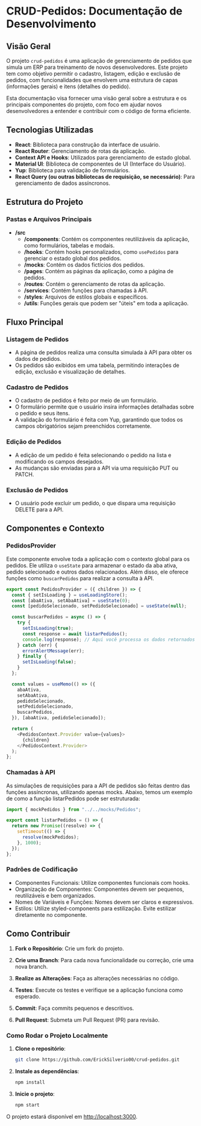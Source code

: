 # CRUD-Pedidos: Documentação de Desenvolvimento

## Visão Geral

O projeto `crud-pedidos` é uma aplicação de gerenciamento de pedidos que simula um ERP para treinamento de novos desenvolvedores. Este projeto tem como objetivo permitir o cadastro, listagem, edição e exclusão de pedidos, com funcionalidades que envolvem uma estrutura de capas (informações gerais) e itens (detalhes do pedido).

Esta documentação visa fornecer uma visão geral sobre a estrutura e os principais componentes do projeto, com foco em ajudar novos desenvolvedores a entender e contribuir com o código de forma eficiente.

## Tecnologias Utilizadas

- **React**: Biblioteca para construção da interface de usuário.
- **React Router**: Gerenciamento de rotas da aplicação.
- **Context API e Hooks**: Utilizados para gerenciamento de estado global.
- **Material UI**: Biblioteca de componentes de UI (Interface do Usuário).
- **Yup**: Biblioteca para validação de formulários.
- **React Query (ou outras bibliotecas de requisição, se necessário)**: Para gerenciamento de dados assíncronos.

## Estrutura do Projeto

### Pastas e Arquivos Principais

- **/src**
  - **/components**: Contém os componentes reutilizáveis da aplicação, como formulários, tabelas e modais.
  - **/hooks**: Contém hooks personalizados, como `usePedidos` para gerenciar o estado global dos pedidos.
  - **/mocks**: Contém os dados fictícios dos pedidos.
  - **/pages**: Contém as páginas da aplicação, como a página de pedidos.
  - **/routes**: Contém o gerenciamento de rotas da aplicação.
  - **/services**: Contém funções para chamadas à API.
  - **/styles**: Arquivos de estilos globais e específicos.
  - **/utils**: Funções gerais que podem ser "úteis" em toda a aplicação.

## Fluxo Principal

### Listagem de Pedidos
- A página de pedidos realiza uma consulta simulada à API para obter os dados de pedidos.
- Os pedidos são exibidos em uma tabela, permitindo interações de edição, exclusão e visualização de detalhes.

### Cadastro de Pedidos
- O cadastro de pedidos é feito por meio de um formulário.
- O formulário permite que o usuário insira informações detalhadas sobre o pedido e seus itens.
- A validação do formulário é feita com Yup, garantindo que todos os campos obrigatórios sejam preenchidos corretamente.

### Edição de Pedidos
- A edição de um pedido é feita selecionando o pedido na lista e modificando os campos desejados.
- As mudanças são enviadas para a API via uma requisição PUT ou PATCH.

### Exclusão de Pedidos
- O usuário pode excluir um pedido, o que dispara uma requisição DELETE para a API.

## Componentes e Contexto

### PedidosProvider

Este componente envolve toda a aplicação com o contexto global para os pedidos. Ele utiliza o `useState` para armazenar o estado da aba ativa, pedido selecionado e outros dados relacionados. Além disso, ele oferece funções como `buscarPedidos` para realizar a consulta à API.

```javascript
export const PedidosProvider = ({ children }) => {
  const { setIsLoading } = useLoadingStore();
  const [abaAtiva, setAbaAtiva] = useState(0);
  const [pedidoSelecionado, setPedidoSelecionado] = useState(null);

  const buscarPedidos = async () => {
    try {
      setIsLoading(true);
      const response = await listarPedidos();
      console.log(response); // Aqui você processa os dados retornados pela API
    } catch (err) {
      errorAlertMessage(err);
    } finally {
      setIsLoading(false);
    }
  };

  const values = useMemo(() => ({
    abaAtiva,
    setAbaAtiva,
    pedidoSelecionado,
    setPedidoSelecionado,
    buscarPedidos,
  }), [abaAtiva, pedidoSelecionado]);

  return (
    <PedidosContext.Provider value={values}>
      {children}
    </PedidosContext.Provider>
  );
};
```

### Chamadas à API

As simulações de requisições para a API de pedidos são feitas dentro das funções assíncronas, utilizando apenas mocks. Abaixo, temos um exemplo de como a função listarPedidos pode ser estruturada:
```javascript
import { mockPedidos } from "../../mocks/Pedidos";

export const listarPedidos = () => {
  return new Promise((resolve) => {
    setTimeout(() => {
      resolve(mockPedidos);
    }, 1000);
  });
};
```

### Padrões de Codificação
- Componentes Funcionais: Utilize componentes funcionais com hooks.
- Organização de Componentes: Componentes devem ser pequenos, reutilizáveis e bem organizados.
- Nomes de Variáveis e Funções: Nomes devem ser claros e expressivos.
- Estilos: Utilize styled-components para estilização. Evite estilizar diretamente no componente.

## Como Contribuir

1. **Fork o Repositório**: Crie um fork do projeto.

2. **Crie uma Branch**: Para cada nova funcionalidade ou correção, crie uma nova branch.

3. **Realize as Alterações**: Faça as alterações necessárias no código.

4. **Testes**: Execute os testes e verifique se a aplicação funciona como esperado.

5. **Commit**: Faça commits pequenos e descritivos.

6. **Pull Request**: Submeta um Pull Request (PR) para revisão.


### Como Rodar o Projeto Localmente

1. **Clone o repositório**:

    ```bash
    git clone https://github.com/ErickSilverio00/crud-pedidos.git
    ```

2. **Instale as dependências**:

    ```bash
    npm install
    ```

3. **Inicie o projeto**:

    ```bash
    npm start
    ```

O projeto estará disponível em [http://localhost:3000](http://localhost:3000).
